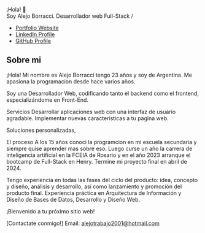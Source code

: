 ¡Hola! :wave: <br> Soy Alejo Borracci.
Desarrollador web Full-Stack / 

* [Portfolio Website](https://portfolio-alejo.vercel.app/ "Portfolio Website")
* [LinkedIn Profile](https://www.linkedin.com/in/alejo-borracci-2323a6199/ "LinkedIn Profile")
* [GitHub Profile](https://github.com/alejoborracci21 "GitHub Profile")

## Sobre mi


¡Hola! Mi nombre es Alejo Borracci tengo 23 años y soy de Argentina.
Me apasiona la programacion desde hace varios años.

Soy una Desarrollador Web, codificando tanto el backend como el frontend, especializándome en Front-End.


Servicios
Desarrollar aplicaciones web con una interfaz de usuario agradable.
Implementar nuevas caracteristicas a tu pagina web.

Soluciones personalizadas, 

El proceso
A los 15 años conoci la programcion en mi escuela secundaria y siempre quise aprender mas sobre eso. Luego curse un año la carrera de inteligencia artificial en la FCEIA de Rosario y en el año 2023 arranque el bootcamp de Full-Stack en Henry. Termine mi proyecto final en abril de 2024.

Tengo experiencia en todas las fases del ciclo del producto: idea, concepto y diseño, análisis y desarrollo, así como lanzamiento y promoción del producto final. Experiencia práctica en Arquitectura de Información y Diseño de Bases de Datos, Desarrollo y Diseño Web.

¡Bienvenido a tu próximo sitio web!

[Contactate conmigo!]  Email: alejotrabajo2001@hotmail.com

